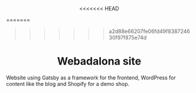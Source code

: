 <p align="center">
<<<<<<< HEAD


=======
 
   
  
>>>>>>> a2d88e66207fe06fd49f838724630f97f875e74d
</p>
<h1 align="center">
 Webadalona site
</h1>

Website using Gatsby as a framework for the frontend, WordPress for content like the blog and Shopify for a demo shop.
